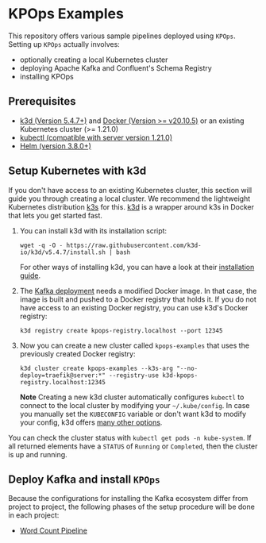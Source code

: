 # KPOps Examples

This repository offers various sample pipelines deployed using `KPOps`. Setting up `KPOps` actually involves:

- optionally creating a local Kubernetes cluster
- deploying Apache Kafka and Confluent's Schema Registry
- installing KPOps

## Prerequisites

- [k3d (Version 5.4.7+)](https://k3d.io/v5.4.7/) and [Docker (Version >= v20.10.5)](https://www.docker.com/get-started/)
  or an existing Kubernetes cluster (>= 1.21.0)
- [kubectl (compatible with server version 1.21.0)](https://kubernetes.io/docs/tasks/tools/)
- [Helm (version 3.8.0+)](https://helm.sh)

## Setup Kubernetes with k3d

If you don't have access to an existing Kubernetes cluster,
this section will guide you through creating a local cluster.
We recommend the lightweight Kubernetes distribution [k3s](https://k3s.io/) for this.
[k3d](https://k3d.io/) is a wrapper around k3s in Docker that lets you get started fast.

1. You can install k3d with its installation script:

   ```shell
   wget -q -O - https://raw.githubusercontent.com/k3d-io/k3d/v5.4.7/install.sh | bash
   ```

   For other ways of installing k3d, you can have a look at their
   [installation guide](https://k3d.io/v5.4.7/#installation).

2. The [Kafka deployment](#deploy-kafka) needs a modified Docker image.
   In that case, the image is built and pushed to a Docker registry that holds it.
   If you do not have access to an existing Docker registry, you can use k3d's Docker registry:

   ```shell
   k3d registry create kpops-registry.localhost --port 12345
   ```

3. Now you can create a new cluster called `kpops-examples` that uses the previously created Docker registry:

   ```shell
   k3d cluster create kpops-examples --k3s-arg "--no-deploy=traefik@server:*" --registry-use k3d-kpops-registry.localhost:12345
   ```

   **Note**
   Creating a new k3d cluster automatically configures `kubectl` to connect
   to the local cluster by modifying your `~/.kube/config`.
   In case you manually set the `KUBECONFIG` variable or don't want k3d to modify your config,
   k3d offers [many other options](https://k3d.io/v5.4.6/usage/kubeconfig/#handling-kubeconfigs).

You can check the cluster status with `kubectl get pods -n kube-system`.
If all returned elements have a `STATUS` of `Running` or `Completed`, then the cluster is up and running.

## Deploy Kafka and install `KPOps`

Because the configurations for installing the Kafka ecosystem differ from project to project, the following phases of the setup procedure will be done in each project:

- [Word Count Pipeline](https://github.com/bakdata/kpops-examples/tree/main/word-count)
